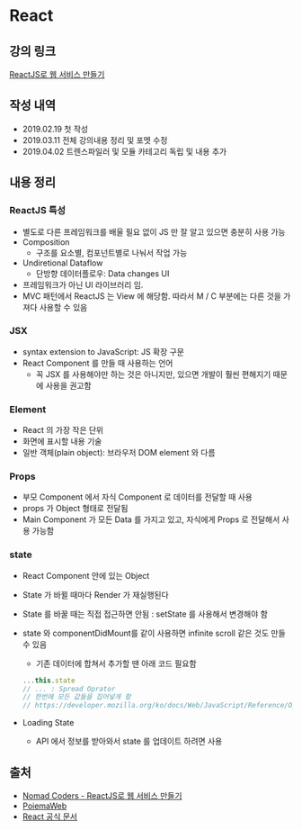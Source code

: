 # React

## 강의 링크

[ReactJS로 웹 서비스 만들기](https://academy.nomadcoders.co/p/reactjs-fundamentals)

## 작성 내역

- 2019.02.19 첫 작성
- 2019.03.11 전체 강의내용 정리 및 포멧 수정
- 2019.04.02 트렌스파일러 및 모듈 카테고리 독립 및 내용 추가

## 내용 정리

### ReactJS 특성

- 별도로 다른 프레임워크를 배울 필요 없이 JS 만 잘 알고 있으면 충분히 사용 가능
- Composition
  - 구조를 요소별, 컴포넌트별로 나눠서 작업 가능
- Undiretional Dataflow
  - 단방향 데이터플로우: Data changes UI
- 프레임워크가 아닌 UI 라이브러리 임.
- MVC 패턴에서 ReactJS 는 View 에 해당함. 따라서 M / C 부분에는 다른 것을 가져다 사용할 수 있음

### JSX

- syntax extension to JavaScript: JS 확장 구문
- React Component 를 만들 때 사용하는 언어
  - 꼭 JSX 를 사용해야만 하는 것은 아니지만, 있으면 개발이 훨씬 편해지기 때문에 사용을 권고함

### Element

- React 의 가장 작은 단위
- 화면에 표시할 내용 기술
- 일반 객체(plain object): 브라우저 DOM element 와 다름

### Props

- 부모 Component 에서 자식 Component 로 데이터를 전달할 때 사용
- props 가 Object 형태로 전달됨
- Main Component 가 모든 Data 를 가지고 있고, 자식에게 Props 로 전달해서 사용 가능함

### state

- React Component 안에 있는 Object
- State 가 바뀔 때마다 Render 가 재실행된다
- State 를 바꿀 때는 직접 접근하면 안됨 : setState 를 사용해서 변경해야 함
- state 와 componentDidMount를 같이 사용하면 infinite scroll 같은 것도 만들 수 있음

  - 기존 데이터에 합쳐서 추가할 땐 아래 코드 필요함

  ```js
  ...this.state
  // ... : Spread Oprator
  // 한번에 모든 값들을 집어넣게 함
  // https://developer.mozilla.org/ko/docs/Web/JavaScript/Reference/Operators/Spread_syntax
  ```

- Loading State
  - API 에서 정보를 받아와서 state 를 업데이트 하려면 사용

## 출처

- [Nomad Coders - ReactJS로 웹 서비스 만들기](https://academy.nomadcoders.co/p/reactjs-fundamentals)
- [PoiemaWeb](https://poiemaweb.com/es6-babel-webpack-1)
- [React 공식 문서](https://ko.reactjs.org/docs/getting-started.html)
